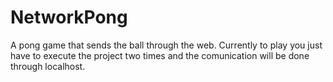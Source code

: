 # NetworkPong
A pong game that sends the ball through the web. Currently to play you just have to execute the project two times and the comunication will be done through localhost.
